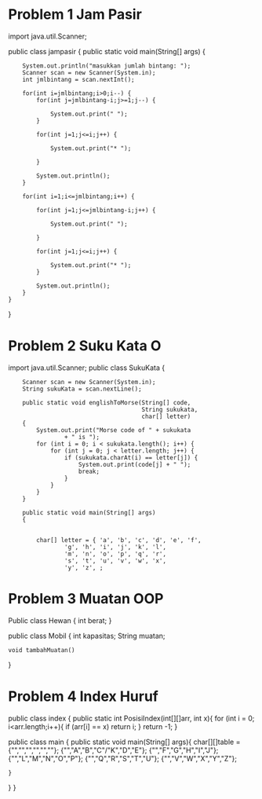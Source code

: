 # Problem 1 Jam Pasir
import java.util.Scanner;

public class jampasir {
    public static void main(String[] args) {

        System.out.println("masukkan jumlah bintang: ");
        Scanner scan = new Scanner(System.in);
        int jmlbintang = scan.nextInt();

        for(int i=jmlbintang;i>0;i--) {
            for(int j=jmlbintang-i;j>=1;j--) {
            
                System.out.print(" ");
            }

            for(int j=1;j<=i;j++) {

                System.out.print("* ");
                
            }
            
            System.out.println();
        }

        for(int i=1;i<=jmlbintang;i++) {

            for(int j=1;j<=jmlbintang-i;j++) {

                System.out.print(" ");

            }

            for(int j=1;j<=i;j++) {

                System.out.print("* ");
            }
            
            System.out.println();
        }
    }
}

# Problem 2 Suku Kata O
import java.util.Scanner;
public class SukuKata {

        Scanner scan = new Scanner(System.in);
        String sukuKata = scan.nextLine();

        public static void englishToMorse(String[] code,
                                          String sukukata,
                                          char[] letter)
        {
            System.out.print("Morse code of " + sukukata
                    + " is ");
            for (int i = 0; i < sukukata.length(); i++) {
                for (int j = 0; j < letter.length; j++) {
                    if (sukukata.charAt(i) == letter[j]) {
                        System.out.print(code[j] + " ");
                        break;
                    }
                }
            }
        }

        public static void main(String[] args)
        {


            char[] letter = { 'a', 'b', 'c', 'd', 'e', 'f',
                    'g', 'h', 'i', 'j', 'k', 'l',
                    'm', 'n', 'o', 'p', 'q', 'r',
                    's', 't', 'u', 'v', 'w', 'x',
                    'y', 'z', ;

# Problem 3 Muatan OOP
Public class Hewan {
    int berat;
}

public class Mobil {
    int kapasitas;
    String muatan;

    void tambahMuatan()

}

# Problem 4 Index Huruf
public class index {
public static int PosisiIndex(int[][]arr, int x){
    for (int i = 0; i<arr.length;i++){
    if (arr[i] == x)
    return i;
}
    return -1;
}

public class main {
    public static void main(String[] args){
        char[][]table = {"","","","","",""};
                        {"","A","B","C"/"K","D","E"};
                        {"","F","G","H","I","J"};
                        {"","L","M","N","O","P"};
                        {"","Q","R","S","T","U"};
                        {"","V","W","X","Y","Z"};
        
    }
}
}

